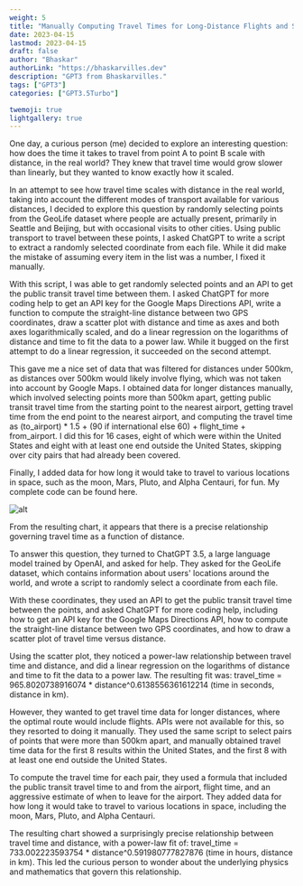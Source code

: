 ```yaml
---
weight: 5
title: "Manually Computing Travel Times for Long-Distance Flights and Space Travel: Uncovering the Precise Power-Law Relationship between Travel Time and Distance"
date: 2023-04-15
lastmod: 2023-04-15
draft: false
author: "Bhaskar"
authorLink: "https://bhaskarvilles.dev"
description: "GPT3 from Bhaskarvilles."
tags: ["GPT3"]
categories: ["GPT3.5Turbo"]

twemoji: true
lightgallery: true
---
```


One day, a curious person (me) decided to explore an interesting question: how does the time it takes to travel from point A to point B scale with distance, in the real world? They knew that travel time would grow slower than linearly, but they wanted to know exactly how it scaled.

In an attempt to see how travel time scales with distance in the real world, taking into account the different modes of transport available for various distances, I decided to explore this question by randomly selecting points from the GeoLife dataset where people are actually present, primarily in Seattle and Beijing, but with occasional visits to other cities. Using public transport to travel between these points, I asked ChatGPT to write a script to extract a randomly selected coordinate from each file. While it did make the mistake of assuming every item in the list was a number, I fixed it manually.

With this script, I was able to get randomly selected points and an API to get the public transit travel time between them. I asked ChatGPT for more coding help to get an API key for the Google Maps Directions API, write a function to compute the straight-line distance between two GPS coordinates, draw a scatter plot with distance and time as axes and both axes logarithmically scaled, and do a linear regression on the logarithms of distance and time to fit the data to a power law. While it bugged on the first attempt to do a linear regression, it succeeded on the second attempt.

This gave me a nice set of data that was filtered for distances under 500km, as distances over 500km would likely involve flying, which was not taken into account by Google Maps. I obtained data for longer distances manually, which involved selecting points more than 500km apart, getting public transit travel time from the starting point to the nearest airport, getting travel time from the end point to the nearest airport, and computing the travel time as (to_airport) * 1.5 + (90 if international else 60) + flight_time + from_airport. I did this for 16 cases, eight of which were within the United States and eight with at least one end outside the United States, skipping over city pairs that had already been covered.

Finally, I added data for how long it would take to travel to various locations in space, such as the moon, Mars, Pluto, and Alpha Centauri, for fun. My complete code can be found here.

![alt](https://vitalik.ca/images/traveltime/chart1.png)

From the resulting chart, it appears that there is a precise relationship governing travel time as a function of distance.

To answer this question, they turned to ChatGPT 3.5, a large language model trained by OpenAI, and asked for help. They asked for the GeoLife dataset, which contains information about users' locations around the world, and wrote a script to randomly select a coordinate from each file.

With these coordinates, they used an API to get the public transit travel time between the points, and asked ChatGPT for more coding help, including how to get an API key for the Google Maps Directions API, how to compute the straight-line distance between two GPS coordinates, and how to draw a scatter plot of travel time versus distance.

Using the scatter plot, they noticed a power-law relationship between travel time and distance, and did a linear regression on the logarithms of distance and time to fit the data to a power law. The resulting fit was: travel_time = 965.8020738916074 * distance^0.6138556361612214 (time in seconds, distance in km).

However, they wanted to get travel time data for longer distances, where the optimal route would include flights. APIs were not available for this, so they resorted to doing it manually. They used the same script to select pairs of points that were more than 500km apart, and manually obtained travel time data for the first 8 results within the United States, and the first 8 with at least one end outside the United States.

To compute the travel time for each pair, they used a formula that included the public transit travel time to and from the airport, flight time, and an aggressive estimate of when to leave for the airport. They added data for how long it would take to travel to various locations in space, including the moon, Mars, Pluto, and Alpha Centauri.

The resulting chart showed a surprisingly precise relationship between travel time and distance, with a power-law fit of: travel_time = 733.002223593754 * distance^0.591980777827876 (time in hours, distance in km). This led the curious person to wonder about the underlying physics and mathematics that govern this relationship.
